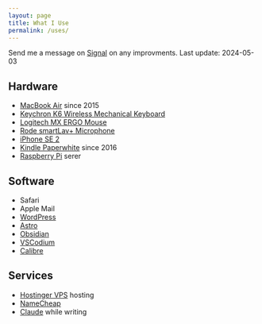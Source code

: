 ```yaml
---
layout: page
title: What I Use
permalink: /uses/
---
```

Send me a message on [Signal](https://signal.me/#eu/dH9DTAPmm2FNDnOok4j-8Fh7u2azNWRlNwAC45j_i-MoSJPpu29CmZiLyi9_pmgt) on any improvments. Last update: 2024-05-03

## Hardware
- [MacBook Air](https://www.apple.com/macbook-air/) since 2015
- [Keychron K6 Wireless Mechanical Keyboard](https://www.keychron.com/products/keychron-k6-wireless-mechanical-keyboard)
- [Logitech MX ERGO Mouse](https://www.logitech.com/en-us/products/mice/mx-ergo-wireless-trackball-mouse.html)
- [Rode smartLav+ Microphone](https://rode.com/en/microphones/mobile/smartlav-plus)
- [iPhone SE 2](https://www.apple.com/iphone-se/)
- [Kindle Paperwhite](https://amzn.to/4a1RdEJ) since 2016
- [Raspberry Pi](https://www.raspberrypi.com) serer

## Software
- Safari
- Apple Mail
- [WordPress](https://wordpress.org)
- [Astro](https://astro.build)
- [Obsidian](https://obsidian.md)
- [VSCodium](https://vscodium.com)
- [Calibre](https://calibre-ebook.com)

## Services
- [Hostinger VPS](https://www.hostinger.com/vps-hosting) hosting
- [NameCheap](https://www.namecheap.com)
- [Claude](https://claude.ai) while writing
